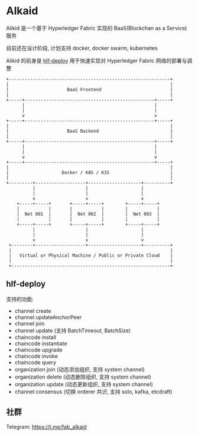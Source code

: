 # Alkaid

Alikid 是一个基于 Hyperledger Fabric 实现的 BaaS(Blockchan as a Service) 服务

目前还在设计阶段, 计划支持 docker, docker swarm, kubernetes

Alikid 的前身是 [hlf-deploy](https://github.com/yakumioto/alkaid/tree/v0.2.0) 用于快速实现对 Hyperledger Fabric 网络的部署与调整

```text
+-------------------------------------------------------------+
|                                                             |
|                      BaaS Frontend                          |
|                                                             |
+-----+-------------------------------------------------+-----+
      |                                                 |
      |                                                 |
      v                                                 v
+-----+-------------------------------------------------+-----+
|                                                             |
|                      BaaS Backend                           |
|                                                             |
+-----+-------------------------------------------------+-----+
      |                                                 |
      |                                                 |
      v                                                 v
+-----+-------------------------------------------------+-----+
|                                                             |
|                    Docker / K8S / K3S                       |
|                                                             |
+---------+-------------------+--------------------+----------+
          |                   |                    |
          |                   |                    |
          v                   v                    v
    +-----+-----+       +-----+-----+        +-----+-----+
    |           |       |           |        |           |
    |  Net 001  |       |  Net 002  |        |  Net 003  |
    |           |       |           |        |           |
    +-----+-----+       +-----+-----+        +-----+-----+
          |                   |                    |
          |                   |                    |
          v                   v                    v
 +--------+-------------------+--------------------+----------+
 |                                                            |
 |   Virtual or Physical Machine / Public or Private Cloud    |
 |                                                            |
 +------------------------------------------------------------+

```

## hlf-deploy

支持的功能:

- channel create
- channel updateAnchorPeer
- channel join
- channel update (支持 BatchTimeout, BatchSize)
- chaincode install
- chaincode instantiate
- chaincode upgrade
- chaincode invoke
- chaincode query
- organization join (动态添加组织, 支持 system channel)
- organization delete (动态删除组织, 支持 system channel)
- organization update (动态更新组织, 支持 system channel)
- channel consensus (切换 orderer 共识, 支持 solo, kafka, etcdraft)

## 社群

Telegram: <https://t.me/fab_alkaid>
